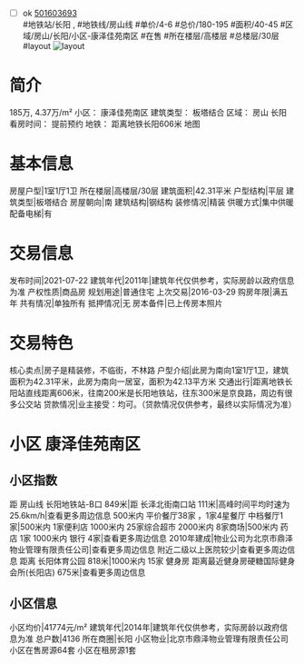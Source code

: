 - [ ] ok [501603693](https://bj.5i5j.com/ershoufang/501603693.html)  
 #地铁站/长阳 ,  #地铁线/房山线
#单价/4-6 #总价/180-195 #面积/40-45   #区域/房山/长阳/小区-康泽佳苑南区 #在售 #所在楼层/高楼层 #总楼层/30层 #layout 
![layout](http://image2a.5i5j.com/scm/HOUSE_CUSTOMER/eb83214f11bd464cad7ba48ded736394.jpg_P5.jpg) 
# 简介 
 185万,  4.37万/m² 
小区： 康泽佳苑南区
建筑类型： 板塔结合
区域： 房山 长阳
看房时间： 提前预约
地铁： 距离地铁长阳606米 地图
# 基本信息 
 房屋户型|1室1厅1卫
所在楼层|高楼层/30层
建筑面积|42.31平米
户型结构|平层
建筑类型|板塔结合
房屋朝向|南
建筑结构|钢结构
装修情况|精装
供暖方式|集中供暖
配备电梯|有
# 交易信息 
 发布时间|2021-07-22
建筑年代|2011年|建筑年代仅供参考，实际房龄以政府信息为准
产权性质|商品房
规划用途|普通住宅
上次交易|2016-03-29
购房年限|满五年
共有情况|单独所有
抵押情况|无
房本备件|已上传房本照片
# 交易特色 
 核心卖点|房子是精装修，不临街，不林路
户型介绍|此房为南向1室1厅1卫，建筑面积为42.31平米，此房为南向一居室，面积为42.13平方米
交通出行|距离地铁长阳站直线距离606米，往南200米是长阳地铁站，往东300米是京良路，周边有很多公交站
贷款情况|业主接受：均可。（贷款情况仅供参考，最终以实际情况为准）
# 小区 康泽佳苑南区
## 小区指数 
 距 房山线 长阳地铁站-B口 849米|距 长泽北街南口站 111米|高峰时间平均时速为25.6km/h|查看更多周边信息
500米内 平价餐厅38家 ，1家4星餐厅
中档餐厅1家|500米内 1家便利店
1000米内 25家综合超市
2000米内 8家商场|500米内 药店 1家
1000米内 银行 4家|查看更多周边信息
2010年建成|物业公司为北京市鼎泽物业管理有限责任公司|查看更多周边信息
附近二级以上医院较少|查看更多周边信息
距离 长阳体育公园 818米|1000米内 15家 健身房
距离最近健身房硬糖国际健身会所(长阳店) 675米|查看更多周边信息
## 小区信息 
 小区均价|41774元/m²
建筑年代|2014年|建筑年代仅供参考，实际房龄以政府信息为准
总户数|4136
所在商圈|长阳
小区物业|北京市鼎泽物业管理有限责任公司
小区在售房源64套
小区在租房源1套
